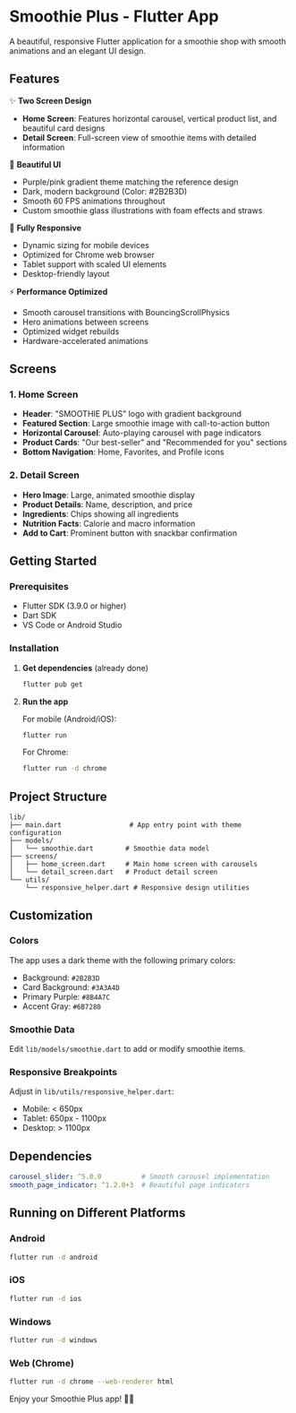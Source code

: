 # Smoothie Plus - Flutter App

A beautiful, responsive Flutter application for a smoothie shop with smooth animations and an elegant UI design.

## Features

✨ **Two Screen Design**
- **Home Screen**: Features horizontal carousel, vertical product list, and beautiful card designs
- **Detail Screen**: Full-screen view of smoothie items with detailed information

🎨 **Beautiful UI**
- Purple/pink gradient theme matching the reference design
- Dark, modern background (Color: #2B2B3D)
- Smooth 60 FPS animations throughout
- Custom smoothie glass illustrations with foam effects and straws

📱 **Fully Responsive**
- Dynamic sizing for mobile devices
- Optimized for Chrome web browser
- Tablet support with scaled UI elements
- Desktop-friendly layout

⚡ **Performance Optimized**
- Smooth carousel transitions with BouncingScrollPhysics
- Hero animations between screens
- Optimized widget rebuilds
- Hardware-accelerated animations

## Screens

### 1. Home Screen
- **Header**: "SMOOTHIE PLUS" logo with gradient background
- **Featured Section**: Large smoothie image with call-to-action button
- **Horizontal Carousel**: Auto-playing carousel with page indicators
- **Product Cards**: "Our best-seller" and "Recommended for you" sections
- **Bottom Navigation**: Home, Favorites, and Profile icons

### 2. Detail Screen
- **Hero Image**: Large, animated smoothie display
- **Product Details**: Name, description, and price
- **Ingredients**: Chips showing all ingredients
- **Nutrition Facts**: Calorie and macro information
- **Add to Cart**: Prominent button with snackbar confirmation

## Getting Started

### Prerequisites
- Flutter SDK (3.9.0 or higher)
- Dart SDK
- VS Code or Android Studio

### Installation

1. **Get dependencies** (already done)
   ```bash
   flutter pub get
   ```

2. **Run the app**
   
   For mobile (Android/iOS):
   ```bash
   flutter run
   ```
   
   For Chrome:
   ```bash
   flutter run -d chrome
   ```

## Project Structure

```
lib/
├── main.dart                 # App entry point with theme configuration
├── models/
│   └── smoothie.dart        # Smoothie data model
├── screens/
│   ├── home_screen.dart     # Main home screen with carousels
│   └── detail_screen.dart   # Product detail screen
└── utils/
    └── responsive_helper.dart # Responsive design utilities
```

## Customization

### Colors
The app uses a dark theme with the following primary colors:
- Background: `#2B2B3D`
- Card Background: `#3A3A4D`
- Primary Purple: `#8B4A7C`
- Accent Gray: `#6B7280`

### Smoothie Data
Edit `lib/models/smoothie.dart` to add or modify smoothie items.

### Responsive Breakpoints
Adjust in `lib/utils/responsive_helper.dart`:
- Mobile: < 650px
- Tablet: 650px - 1100px
- Desktop: > 1100px

## Dependencies

```yaml
carousel_slider: ^5.0.0          # Smooth carousel implementation
smooth_page_indicator: ^1.2.0+3  # Beautiful page indicators
```

## Running on Different Platforms

### Android
```bash
flutter run -d android
```

### iOS
```bash
flutter run -d ios
```

### Windows
```bash
flutter run -d windows
```

### Web (Chrome)
```bash
flutter run -d chrome --web-renderer html
```

Enjoy your Smoothie Plus app! 🥤✨
